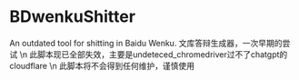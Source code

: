 # BDwenkuShitter
An outdated tool for shitting in Baidu Wenku. 文库答辩生成器，一次早期的尝试 \n
此脚本现已全部失效，主要是undeteced_chromedriver过不了chatgpt的cloudflare \n
此脚本将不会得到任何维护，谨慎使用
